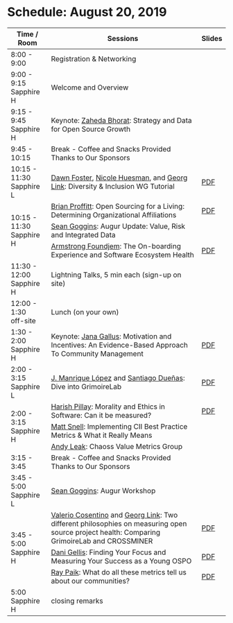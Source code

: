 # Schedule: August 20, 2019
<div>
<table>
<thead><tr><th>Time / Room</th><th>Sessions</th><th>Slides</th></tr></thead><tbody>
 <tr><td>8:00 - 9:00</td><td>Registration & Networking</td><td></td></tr>
 <tr><td>9:00 - 9:15<br>Sapphire H</td><td>Welcome and Overview </td><td></td></tr>
 <tr><td>9:15 - 9:45<br>Sapphire H</td><td>Keynote: <a href="#user-content-zaheda-bhorat">Zaheda Bhorat</a>: Strategy and Data for Open Source Growth</td><td></td></tr>
 <tr><td>9:45 - 10:15 </td><td>Break - Coffee and Snacks Provided Thanks to Our Sponsors</td><td></td></tr>
 <tr><td>10:15 - 11:30<br>Sapphire L</td><td><a href="#user-content-dawn-foster">Dawn Foster</a>, <a href="#user-content-nicole-huesman">Nicole Huesman</a>, and <a href="#user-content-georg-link">Georg Link</a>: Diversity & Inclusion WG Tutorial</td><td><a href="https://chaoss.github.io/website/CHAOSScon/2019NA/slides/Foster-Huesman-Link_DI-Tutorial.pdf" target="_blank">PDF</a></td></tr>
 <tr><td rowspan=3>10:15 - 11:30<br>Sapphire H</td><td><a href="#user-content-brian-proffitt">Brian Proffitt</a>: Open Sourcing for a Living: Determining Organizational Affiliations</td><td><a href="https://chaoss.github.io/website/CHAOSScon/2019NA/slides/Proffitt_Open-Sourcing-for-a-Living.pdf" target="_blank">PDF</a></td></tr>
 <tr><td><a href="#user-content-sean-goggins">Sean Goggins</a>: Augur Update: Value, Risk and Integrated Data</td><td></td></tr>
 <tr><td><a href="#user-content-armstrong-foundjem">Armstrong Foundjem</a>: The On-boarding Experience and Software Ecosystem Health</td><td><a href="https://chaoss.github.io/website/CHAOSScon/2019NA/slides/Foundjem-onboarding.pdf" target="_blank">PDF</a></td></tr>
 <tr><td>11:30 - 12:00<br>Sapphire H</td><td>Lightning Talks, 5 min each (sign-up on site)</td><td></td></tr>
 <tr><td>12:00 - 1:30<br>off-site</td><td>Lunch (on your own)</td><td></td></tr>
 <tr><td>1:30 - 2:00<br>Sapphire H</td><td>Keynote: <a href="#user-content-jana-gallus">Jana Gallus</a>: Motivation and Incentives: An Evidence-Based Approach To Community Management</td><td><a href="https://chaoss.github.io/website/CHAOSScon/2019NA/slides/Gallus_CHAOSSconf_20190820.pdf" target="_blank">PDF</a></td></tr>
  <tr><td>2:00 - 3:15<br>Sapphire L</td><td><a href="#user-content-j-manrique-lopez">J. Manrique López</a> and <a href="#user-content-santiago-dueñas">Santiago Dueñas</a>: Dive into GrimoireLab</td><td><a href="https://chaoss.github.io/website/CHAOSScon/2019NA/slides/Lopez_Workshop-GrimoireLab.pdf" target="_blank">PDF</a></td></tr>
 <tr><td rowspan=3>2:00 - 3:15<br>Sapphire H</td><td><a href="#user-content-harish-pillay">Harish Pillay</a>: Morality and Ethics in Software: Can it be measured?</td><td><a href="https://chaoss.github.io/website/CHAOSScon/2019NA/slides/Pillay_Morality-Ethics.pdf" target="_blank">PDF</a></td></tr>
 <tr><td><a href="#user-content-matt-snell">Matt Snell</a>: Implementing CII Best Practice Metrics & What it Really Means</td><td></td></tr>
 <tr><td><a href="#user-content-andy-leak">Andy Leak</a>: Chaoss Value Metrics Group</td><td></td></tr>
 <tr><td>3:15 - 3:45</td><td>Break - Coffee and Snacks Provided Thanks to Our Sponsors</td><td></td></tr>
 <tr><td>3:45 - 5:00<br>Sapphire L</td><td><a href="#user-content-sean-goggins">Sean Goggins</a>: Augur Workshop</td><td></td></tr>
 <tr><td rowspan=3>3:45 - 5:00<br>Sapphire H</td><td><a href="#user-content-valerio-cosentino">Valerio Cosentino</a> and <a href="#user-content-georg-link">Georg Link</a>: Two different philosophies on measuring open source project health: Comparing GrimoireLab and CROSSMINER</td><td><a href="https://chaoss.github.io/website/CHAOSScon/2019NA/slides/Cosentino-Link_CROSSMINER-and-GrimoireLab.pdf" target="_blank">PDF</a></td></tr>
 <tr><td><a href="#user-content-dani-gellis">Dani Gellis</a>: Finding Your Focus and Measuring Your Success as a Young OSPO</td><td><a href="https://chaoss.github.io/website/CHAOSScon/2019NA/slides/Dani_Focus-Measure-OSPO-Success.pdf" target="_blank">PDF</a></td></tr>
 <tr><td><a href="#user-content-ray-paik">Ray Paik</a>: What do all these metrics tell us about our communities?</td><td><a href="https://chaoss.github.io/website/CHAOSScon/2019NA/slides/Paik_Metrics.pdf" target="_blank">PDF</a></td></tr>
 <tr><td>5:00<br>Sapphire H</td><td>closing remarks</td><td></td></tr>
</tbody></table>
</div>
